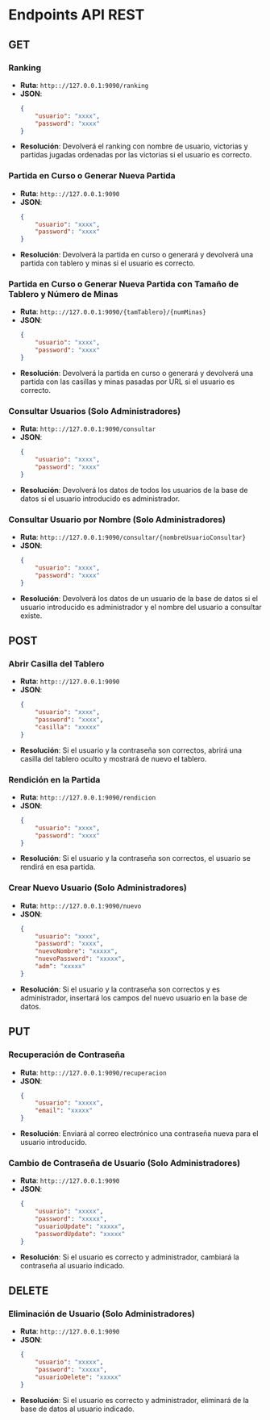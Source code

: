 # Endpoints API REST

## GET

### Ranking
- **Ruta**: `http:://127.0.0.1:9090/ranking`
- **JSON**:
    ```json
    {
        "usuario": "xxxx",
        "password": "xxxx"
    }
    ```
- **Resolución**: Devolverá el ranking con nombre de usuario, victorias y partidas jugadas ordenadas por las victorias si el usuario es correcto.

### Partida en Curso o Generar Nueva Partida
- **Ruta**: `http:://127.0.0.1:9090`
- **JSON**:
    ```json
    {
        "usuario": "xxxx",
        "password": "xxxx"
    }
    ```
- **Resolución**: Devolverá la partida en curso o generará y devolverá una partida con tablero y minas si el usuario es correcto.

### Partida en Curso o Generar Nueva Partida con Tamaño de Tablero y Número de Minas
- **Ruta**: `http:://127.0.0.1:9090/{tamTablero}/{numMinas}`
- **JSON**:
    ```json
    {
        "usuario": "xxxx",
        "password": "xxxx"
    }
    ```
- **Resolución**: Devolverá la partida en curso o generará y devolverá una partida con las casillas y minas pasadas por URL si el usuario es correcto.

### Consultar Usuarios (Solo Administradores)
- **Ruta**: `http:://127.0.0.1:9090/consultar`
- **JSON**:
    ```json
    {
        "usuario": "xxxx",
        "password": "xxxx"
    }
    ```
- **Resolución**: Devolverá los datos de todos los usuarios de la base de datos si el usuario introducido es administrador.

### Consultar Usuario por Nombre (Solo Administradores)
- **Ruta**: `http:://127.0.0.1:9090/consultar/{nombreUsuarioConsultar}`
- **JSON**:
    ```json
    {
        "usuario": "xxxx",
        "password": "xxxx"
    }
    ```
- **Resolución**: Devolverá los datos de un usuario de la base de datos si el usuario introducido es administrador y el nombre del usuario a consultar existe.

## POST

### Abrir Casilla del Tablero
- **Ruta**: `http:://127.0.0.1:9090`
- **JSON**:
    ```json
    {
        "usuario": "xxxx",
        "password": "xxxx",
        "casilla": "xxxxx"
    }
    ```
- **Resolución**: Si el usuario y la contraseña son correctos, abrirá una casilla del tablero oculto y mostrará de nuevo el tablero.

### Rendición en la Partida
- **Ruta**: `http:://127.0.0.1:9090/rendicion`
- **JSON**:
    ```json
    {
        "usuario": "xxxx",
        "password": "xxxx"
    }
    ```
- **Resolución**: Si el usuario y la contraseña son correctos, el usuario se rendirá en esa partida.

### Crear Nuevo Usuario (Solo Administradores)
- **Ruta**: `http:://127.0.0.1:9090/nuevo`
- **JSON**:
    ```json
    {
        "usuario": "xxxx",
        "password": "xxxx",
        "nuevoNombre": "xxxxx",
        "nuevoPassword": "xxxxx",
        "adm": "xxxxx"
    }
    ```
- **Resolución**: Si el usuario y la contraseña son correctos y es administrador, insertará los campos del nuevo usuario en la base de datos.

## PUT

### Recuperación de Contraseña
- **Ruta**: `http:://127.0.0.1:9090/recuperacion`
- **JSON**:
    ```json
    {
        "usuario": "xxxxx",
        "email": "xxxxx"
    }
    ```
- **Resolución**: Enviará al correo electrónico una contraseña nueva para el usuario introducido.

### Cambio de Contraseña de Usuario (Solo Administradores)
- **Ruta**: `http:://127.0.0.1:9090`
- **JSON**:
    ```json
    {
        "usuario": "xxxxx",
        "password": "xxxxx",
        "usuarioUpdate": "xxxxx",
        "passwordUpdate": "xxxxx"
    }
    ```
- **Resolución**: Si el usuario es correcto y administrador, cambiará la contraseña al usuario indicado.

## DELETE

### Eliminación de Usuario (Solo Administradores)
- **Ruta**: `http:://127.0.0.1:9090`
- **JSON**:
    ```json
    {
        "usuario": "xxxxx",
        "password": "xxxxx",
        "usuarioDelete": "xxxxx"
    }
    ```
- **Resolución**: Si el usuario es correcto y administrador, eliminará de la base de datos al usuario indicado.
